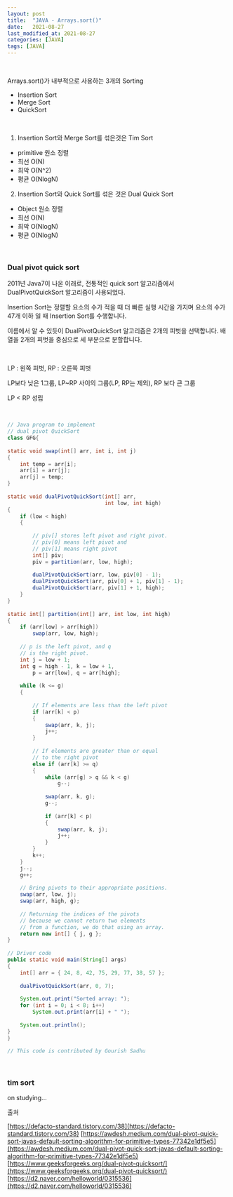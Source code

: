 ```yaml
---
layout: post
title:  "JAVA - Arrays.sort()"
date:   2021-08-27
last_modified_at: 2021-08-27
categories: [JAVA]
tags: [JAVA]
---
```


<br/>

Arrays.sort()가 내부적으로 사용하는 3개의 Sorting

- Insertion Sort
- Merge Sort
- QuickSort

<br/>

1. Insertion Sort와 Merge Sort를 섞은것은 Tim Sort
- primitive 원소 정렬
- 최선 O(N)
- 최악 O(N^2)
- 평균 O(NlogN)

2. Insertion Sort와 Quick Sort를 섞은 것은 Dual Quick Sort
- Object 원소 정렬
- 최선 O(N)
- 최악 O(NlogN)
- 평균 O(NlogN)

<br/>

### Dual pivot quick sort

2011년 Java7이 나온 이래로, 전통적인 quick sort 알고리즘에서 DualPivotQuickSort 알고리즘이 사용되었다.

Insertion Sort는 정렬할 요소의 수가 적을 때 더 빠른 실행 시간을 가지며 요소의 수가 47개 이하 일 때 
Insertion Sort를 수행합니다. 

이름에서 알 수 있듯이 DualPivotQuickSort 알고리즘은 2개의 피벗을 선택합니다. 배열을 2개의 피벗을 중심으로 세 부분으로 분할합니다.

<br/>

LP : 왼쪽 피벗, RP : 오른쪽 피벗

LP보다 낮은 1그룹, LP~RP 사이의 그룹(LP, RP는 제외), RP 보다 큰 그룹

LP < RP 성립

<br/>

```java
// Java program to implement
// dual pivot QuickSort
class GFG{
  
static void swap(int[] arr, int i, int j)
{
    int temp = arr[i];
    arr[i] = arr[j];
    arr[j] = temp;
}
  
static void dualPivotQuickSort(int[] arr, 
                               int low, int high)
{
    if (low < high)
    {
          
        // piv[] stores left pivot and right pivot.
        // piv[0] means left pivot and
        // piv[1] means right pivot
        int[] piv;
        piv = partition(arr, low, high);
          
        dualPivotQuickSort(arr, low, piv[0] - 1);
        dualPivotQuickSort(arr, piv[0] + 1, piv[1] - 1);
        dualPivotQuickSort(arr, piv[1] + 1, high);
    }
}
  
static int[] partition(int[] arr, int low, int high)
{
    if (arr[low] > arr[high])
        swap(arr, low, high);
          
    // p is the left pivot, and q 
    // is the right pivot.
    int j = low + 1;
    int g = high - 1, k = low + 1,
        p = arr[low], q = arr[high];
          
    while (k <= g) 
    {
          
        // If elements are less than the left pivot
        if (arr[k] < p)
        {
            swap(arr, k, j);
            j++;
        }
          
        // If elements are greater than or equal
        // to the right pivot
        else if (arr[k] >= q) 
        {
            while (arr[g] > q && k < g)
                g--;
                  
            swap(arr, k, g);
            g--;
              
            if (arr[k] < p)
            {
                swap(arr, k, j);
                j++;
            }
        }
        k++;
    }
    j--;
    g++;
      
    // Bring pivots to their appropriate positions.
    swap(arr, low, j);
    swap(arr, high, g);
  
    // Returning the indices of the pivots
    // because we cannot return two elements
    // from a function, we do that using an array.
    return new int[] { j, g };
}
  
// Driver code
public static void main(String[] args)
{
    int[] arr = { 24, 8, 42, 75, 29, 77, 38, 57 };
      
    dualPivotQuickSort(arr, 0, 7);
      
    System.out.print("Sorted array: ");
    for (int i = 0; i < 8; i++)
        System.out.print(arr[i] + " ");
          
    System.out.println();
}
}
  
// This code is contributed by Gourish Sadhu
```

<br/>

### tim sort

on studying...

출처

[https://defacto-standard.tistory.com/38](https://defacto-standard.tistory.com/38)
[https://awdesh.medium.com/dual-pivot-quick-sort-javas-default-sorting-algorithm-for-primitive-types-77342e1df5e5](https://awdesh.medium.com/dual-pivot-quick-sort-javas-default-sorting-algorithm-for-primitive-types-77342e1df5e5)
[https://www.geeksforgeeks.org/dual-pivot-quicksort/](https://www.geeksforgeeks.org/dual-pivot-quicksort/)
[https://d2.naver.com/helloworld/0315536](https://d2.naver.com/helloworld/0315536)